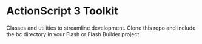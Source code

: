 ActionScript 3 Toolkit
======================
Classes and utilities to streamline development. Clone this repo and include the bc directory in your Flash or Flash Builder project.